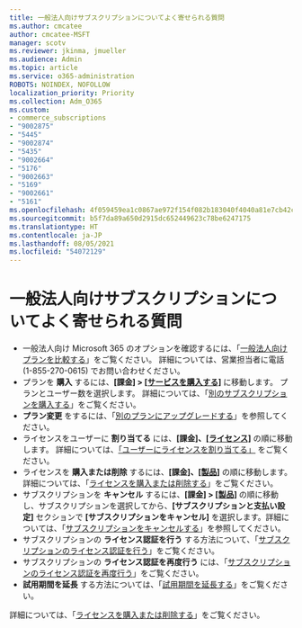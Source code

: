 ```yaml
---
title: 一般法人向けサブスクリプションについてよく寄せられる質問
ms.author: cmcatee
author: cmcatee-MSFT
manager: scotv
ms.reviewer: jkinma, jmueller
ms.audience: Admin
ms.topic: article
ms.service: o365-administration
ROBOTS: NOINDEX, NOFOLLOW
localization_priority: Priority
ms.collection: Adm_O365
ms.custom:
- commerce_subscriptions
- "9002875"
- "5445"
- "9002874"
- "5435"
- "9002664"
- "5176"
- "9002663"
- "5169"
- "9002661"
- "5161"
ms.openlocfilehash: 4f059459ea1c0867ae972f154f082b183040f4040a81e7cb42cf00e493bfcf6b
ms.sourcegitcommit: b5f7da89a650d2915dc652449623c78be6247175
ms.translationtype: HT
ms.contentlocale: ja-JP
ms.lasthandoff: 08/05/2021
ms.locfileid: "54072129"
---
```

# <a name="business-subscription-faq"></a>一般法人向けサブスクリプションについてよく寄せられる質問

- 一般法人向け Microsoft 365 のオプションを確認するには、「[一般法人向けプランを比較する](https://www.microsoft.com/microsoft-365/compare-all-microsoft-365-products?&activetab=tab:primaryr2)」をご覧ください。 詳細については、営業担当者に電話 (1-855-270-0615) でお問い合わせください。
- プランを **購入** するには、**[課金] > [[サービスを購入する]](https://go.microsoft.com/fwlink/p/?linkid=868433)** に移動します。 プランとユーザー数を選択します。 詳細については、「[別のサブスクリプションを購入する](https://docs.microsoft.com/microsoft-365/commerce/try-or-buy-microsoft-365#buy-a-different-subscription)」をご覧ください。
- **プラン変更** をするには、「[別のプランにアップグレードする](https://docs.microsoft.com/microsoft-365/commerce/subscriptions/upgrade-to-different-plan)」を参照してください。
- ライセンスをユーザーに **割り当てる** には、**[課金]、[[ライセンス]](https://go.microsoft.com/fwlink/p/?linkid=842264)** の順に移動します。 詳細については、[「ユーザーにライセンスを割り当てる」](https://docs.microsoft.com/microsoft-365/admin/manage/assign-licenses-to-users) をご覧ください。
- ライセンスを **購入または削除** するには、**[課金]、[[製品]](https://go.microsoft.com/fwlink/p/?linkid=842054)** の順に移動します。 詳細については、「[ライセンスを購入または削除する](https://docs.microsoft.com/microsoft-365/commerce/licenses/buy-licenses)」をご覧ください。
- サブスクリプションを **キャンセル** するには、**[課金] > [[製品]](https://go.microsoft.com/fwlink/p/?linkid=842054)** の順に移動し、サブスクリプションを選択してから、**[サブスクリプションと支払い設定]** セクションで **[サブスクリプションをキャンセル]** を選択します。詳細については、「[サブスクリプションをキャンセルする](https://docs.microsoft.com/microsoft-365/commerce/subscriptions/cancel-your-subscription)」を参照してください。
- サブスクリプションの **ライセンス認証を行う** する方法について、「[サブスクリプションのライセンス認証を行う](https://docs.microsoft.com/alchemyinsights/activate-your-office-365-subscription)」をご覧ください。
- サブスクリプションの **ライセンス認証を再度行う** には、「[サブスクリプションのライセンス認証を再度行う](https://docs.microsoft.com/alchemyinsights/reactivate-your-subscription)」をご覧ください。
- **試用期間を延長** する方法については、「[試用期間を延長する](https://docs.microsoft.com/microsoft-365/commerce/extend-your-trial)」をご覧ください。

詳細については、「[ライセンスを購入または削除する](https://docs.microsoft.com/microsoft-365/commerce/licenses/buy-licenses)」をご覧ください。